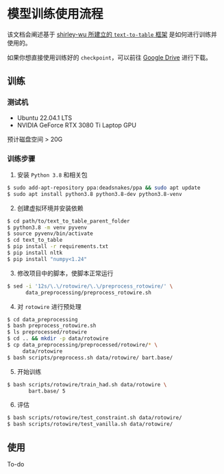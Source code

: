 # 模型训练使用流程

该文档会阐述基于 [shirley-wu 所建立的 `text-to-table` 框架](https://github.com/shirley-wu/text_to_table) 是如何进行训练并使用的。

如果你想直接使用训练好的 `checkpoint`，可以前往 [Google Drive](https://drive.google.com/file/d/1YOnFl0czWpfSHpVDWGrC9bJykkeBwDXj/view?usp=sharing) 进行下载。

## 训练

### 测试机

- Ubuntu 22.04.1 LTS
- NVIDIA GeForce RTX 3080 Ti Laptop GPU

预计磁盘空间 > 20G

### 训练步骤

1. 安装 `Python 3.8` 和相关包
``` bash
$ sudo add-apt-repository ppa:deadsnakes/ppa && sudo apt update
$ sudo apt install python3.8 python3.8-dev python3.8-venv
```
2. 创建虚拟环境并安装依赖
``` bash
$ cd path/to/text_to_table_parent_folder
$ python3.8 -m venv pyvenv
$ source pyvenv/bin/activate
$ cd text_to_table
$ pip install -r requirements.txt
$ pip install nltk
$ pip install "numpy<1.24"
```
3. 修改项目中的脚本，使脚本正常运行
``` bash
$ sed -i '12s/\.\/rotowire/\.\/preprocess_rotowire/' \
      data_preprocessing/preprocess_rotowire.sh
```
4. 对 `rotowire` 进行预处理
``` bash
$ cd data_preprocessing
$ bash preprocess_rotowire.sh
$ ls preprocessed/rotowire
$ cd .. && mkdir -p data/rotowire
$ cp data_preprocessing/preprocessed/rotowire/* \
     data/rotowire
$ bash scripts/preprocess.sh data/rotowire/ bart.base/
```
5. 开始训练
``` bash
$ bash scripts/rotowire/train_had.sh data/rotowire \
       bart.base/ 5
```
6. 评估
``` bash
$ bash scripts/rotowire/test_constraint.sh data/rotowire/
$ bash scripts/rotowire/test_vanilla.sh data/rotowire/
```

## 使用

To-do
